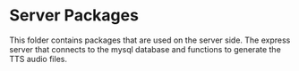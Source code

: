 # Server Packages

This folder contains packages that are used on the server side. The express server that connects to the
mysql database and functions to generate the TTS audio files.